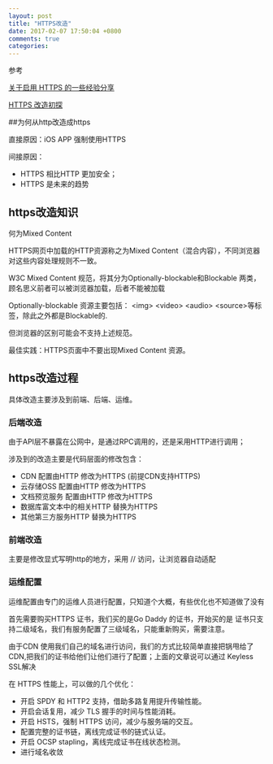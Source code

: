 ```yaml
---
layout: post
title: "HTTPS改造"
date: 2017-02-07 17:50:04 +0800
comments: true
categories: 
---
```


参考

[关于启用 HTTPS 的一些经验分享](https://imququ.com/post/sth-about-switch-to-https.html#toc-3)

[HTTPS 改造初探](https://segmentfault.com/a/1190000005950801)

##为何从http改造成https

<!--more-->

直接原因：iOS APP 强制使用HTTPS

间接原因：

* HTTPS 相比HTTP 更加安全；
* HTTPS 是未来的趋势


## https改造知识

何为Mixed Content

HTTPS网页中加载的HTTP资源称之为Mixed Content（混合内容），不同浏览器对这些内容处理规则不一致。

W3C Mixed Content 规范，将其分为Optionally-blockable和Blockable 两类，顾名思义前者可以被浏览器加载，后者不能被加载

Optionally-blockable 资源主要包括：
&lt;img&gt; &lt;video&gt; &lt;audio&gt; &lt;source&gt;等标签，除此之外都是Blockable的.

但浏览器的区别可能会不支持上述规范。

最佳实践：HTTPS页面中不要出现Mixed Content 资源。


## https改造过程

具体改造主要涉及到前端、后端、运维。

### 后端改造

由于API层不暴露在公网中，是通过RPC调用的，还是采用HTTP进行调用；

涉及到的改造主要是代码层面的修改包含：

* CDN 配置由HTTP 修改为HTTPS (前提CDN支持HTTPS)
* 云存储OSS 配置由HTTP 修改为HTTPS
* 文档预览服务 配置由HTTP 修改为HTTPS
* 数据库富文本中的相关HTTP 替换为HTTPS
* 其他第三方服务HTTP 替换为HTTPS

### 前端改造

主要是修改显式写明http的地方，采用 // 访问，让浏览器自动适配


### 运维配置

运维配置由专门的运维人员进行配置，只知道个大概，有些优化也不知道做了没有

首先需要购买HTTPS 证书，我们买的是Go Daddy 的证书，开始买的是
证书只支持二级域名，我们有服务配置了三级域名，只能重新购买，需要注意。

由于CDN 使用我们自己的域名进行访问，我们的方式比较简单直接把锅甩给了CDN,把我们的证书给他们让他们进行了配置；上面的文章说可以通过 Keyless SSL解决

在 HTTPS 性能上，可以做的几个优化：

* 开启 SPDY 和 HTTP2 支持，借助多路复用提升传输性能。
* 开启会话复用，减少 TLS 握手的时间与性能消耗。
* 开启 HSTS，强制 HTTPS 访问，减少与服务端的交互。
* 配置完整的证书链，离线完成证书的链式认证。
* 开启 OCSP stapling，离线完成证书在线状态检测。
* 进行域名收敛








